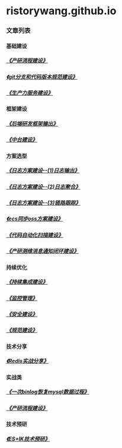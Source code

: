 # ristorywang.github.io

### 文章列表

#### 基础建设
##### [《产研流程建设》](20190604_cycw.md)
##### [《git分支和代码版本规范建设》](20181113_git.md)  
##### [《生产力服务建设》](20190604_productivity.md)

#### 框架建设
##### [《后端研发框架输出》](20190604_cycw.md)
##### [《中台建设》](20190604_cycw.md)


#### 方案选型
##### [《日志方案建设--(1)日志输出》](20181027_log4j2_1.md)
##### [《日志方案建设--(2)日志聚合》](20181027_log4j2_2.md)
##### [《日志方案建设--(3)链路跟踪》](20181027_log4j2_3.md)
##### [《ecs同步oss方案建设》](20180612_ecs2oss.md)
##### [《代码自动化扫描建设》](20190604_sonarqube.md)
##### [《产研测维消息通知闭环建设》](20190604_webhooks.md)

#### 持续优化
##### [《持续集成建设》](20190604_src.md)
##### [《监控管理》](20190604_src.md)
##### [《安全建设》](20190604_src.md)
##### [《规范建设》](20190604_src.md)

#### 技术分享
##### [《Redis实战分享》](20190604_src.md)

#### 实战类
##### [《一次binlog恢复mysql数据过程》](20190604_binlog.md)
##### [《产研流程建设》](20190604_cycw.md)

#### 技术预研
##### [《ES+IK技术预研》](20190524_es.md)

